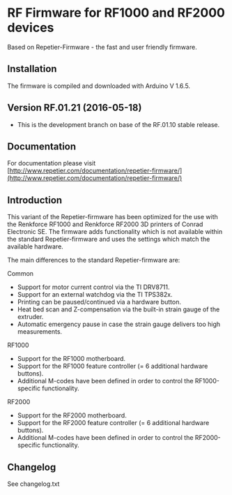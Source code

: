 # RF Firmware for RF1000 and RF2000 devices
Based on Repetier-Firmware - the fast and user friendly firmware.

## Installation

The firmware is compiled and downloaded with Arduino V 1.6.5.

## Version RF.01.21 (2016-05-18)

* This is the development branch on base of the RF.01.10 stable release.

## Documentation

For documentation please visit [http://www.repetier.com/documentation/repetier-firmware/](http://www.repetier.com/documentation/repetier-firmware/)

## Introduction

This variant of the Repetier-firmware has been optimized for the use with the
Renkforce RF1000 and Renkforce RF2000 3D printers of Conrad Electronic SE.
The firmware adds functionality which is not available within the standard
Repetier-firmware and uses the settings which match the available hardware.

The main differences to the standard Repetier-firmware are:

Common
* Support for motor current control via the TI DRV8711.
* Support for an external watchdog via the TI TPS382x.
* Printing can be paused/continued via a hardware button.
* Heat bed scan and Z-compensation via the built-in strain gauge of the extruder.
* Automatic emergency pause in case the strain gauge delivers too high measurements.

RF1000
* Support for the RF1000 motherboard.
* Support for the RF1000 feature controller (= 6 additional hardware buttons).
* Additional M-codes have been defined in order to control the RF1000-specific functionality.

RF2000
* Support for the RF2000 motherboard.
* Support for the RF2000 feature controller (= 6 additional hardware buttons).
* Additional M-codes have been defined in order to control the RF2000-specific functionality.

## Changelog

See changelog.txt
